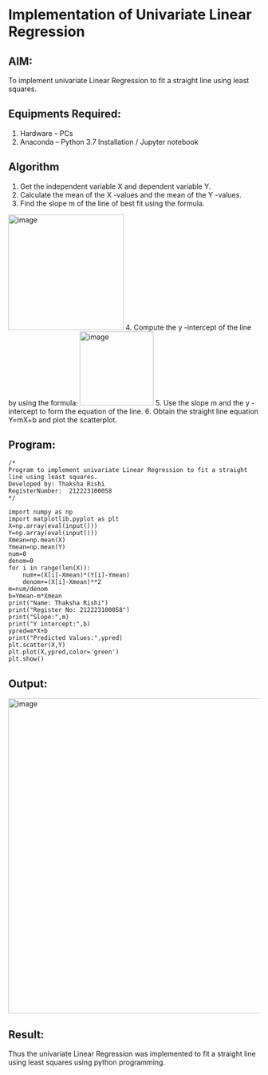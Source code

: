 # Implementation of Univariate Linear Regression
## AIM:
To implement univariate Linear Regression to fit a straight line using least squares.

## Equipments Required:
1. Hardware – PCs
2. Anaconda – Python 3.7 Installation / Jupyter notebook

## Algorithm
1. Get the independent variable X and dependent variable Y.
2. Calculate the mean of the X -values and the mean of the Y -values.
3. Find the slope m of the line of best fit using the formula. 
<img width="231" alt="image" src="https://user-images.githubusercontent.com/93026020/192078527-b3b5ee3e-992f-46c4-865b-3b7ce4ac54ad.png">
4. Compute the y -intercept of the line by using the formula:
<img width="148" alt="image" src="https://user-images.githubusercontent.com/93026020/192078545-79d70b90-7e9d-4b85-9f8b-9d7548a4c5a4.png">
5. Use the slope m and the y -intercept to form the equation of the line.
6. Obtain the straight line equation Y=mX+b and plot the scatterplot.

## Program:
```
/*
Program to implement univariate Linear Regression to fit a straight line using least squares.
Developed by: Thaksha Rishi
RegisterNumber:  212223100058
*/

import numpy as np
import matplotlib.pyplot as plt
X=np.array(eval(input()))
Y=np.array(eval(input()))
Xmean=np.mean(X)
Ymean=np.mean(Y)
num=0
denom=0
for i in range(len(X)):
    num+=(X[i]-Xmean)*(Y[i]-Ymean)
    denom+=(X[i]-Xmean)**2
m=num/denom
b=Ymean-m*Xmean
print("Name: Thaksha Rishi")
print("Register No: 212223100058")
print("Slope:",m)
print("Y intercept:",b)
ypred=m*X+b
print("Predicted Values:",ypred)
plt.scatter(X,Y)
plt.plot(X,ypred,color='green')
plt.show()
```

## Output:


<img width="898" height="630" alt="image" src="https://github.com/user-attachments/assets/1c064af3-86aa-49a0-9e6d-a3f33187a340" />



## Result:
Thus the univariate Linear Regression was implemented to fit a straight line using least squares using python programming.
